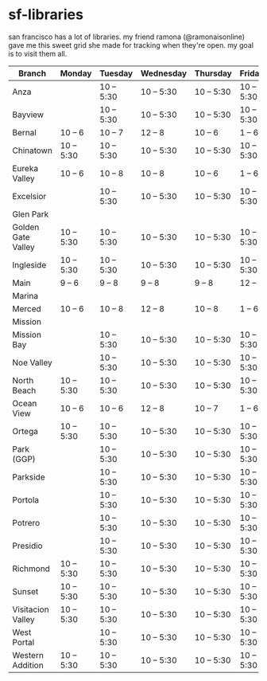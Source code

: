 # sf-libraries

san francisco has a lot of libraries. my friend ramona (@ramonaisonline) gave me this sweet grid she made for tracking when they're open.
my goal is to visit them all.

| Branch             | Monday    | Tuesday   | Wednesday | Thursday  | Friday    | Saturday  | Sunday | Visited? |
| ------------------ | --------- | --------- | --------- | --------- | --------- | --------- | ------ | -------- |
| Anza               |           | 10 – 5:30 | 10 – 5:30 | 10 – 5:30 | 10 – 5:30 | 10 – 5:30 |        |          |
| Bayview            |           | 10 – 5:30 | 10 – 5:30 | 10 – 5:30 | 10 – 5:30 | 10 – 5:30 |        |          |
| Bernal             | 10 – 6    | 10 – 7    | 12 – 8    | 10 – 6    | 1 – 6     | 10 – 6    | 1 – 5  |          |
| Chinatown          | 10 – 5:30 | 10 – 5:30 | 10 – 5:30 | 10 – 5:30 | 10 – 5:30 |           |        |          |
| Eureka Valley      | 10 – 6    | 10 – 8    | 10 – 8    | 10 – 6    | 1 – 6     | 10 – 6    | 1 – 5  | X        |
| Excelsior          |           | 10 – 5:30 | 10 – 5:30 | 10 – 5:30 | 10 – 5:30 | 10 – 5:30 |        |          |
| Glen Park          |           |           |           |           |           |           |        |          |
| Golden Gate Valley | 10 – 5:30 | 10 – 5:30 | 10 – 5:30 | 10 – 5:30 | 10 – 5:30 |           |        |          |
| Ingleside          | 10 – 5:30 | 10 – 5:30 | 10 – 5:30 | 10 – 5:30 | 10 – 5:30 |           |        |          |
| Main               | 9 – 6     | 9 – 8     | 9 – 8     | 9 – 8     | 12 – 6    | 10 – 6    | 12 – 6 |          |
| Marina             |           |           |           |           |           | 10 – 6    | 1 – 5  |          |
| Merced             | 10 – 6    | 10 – 8    | 12 – 8    | 10 – 8    | 1 – 6     | 10 – 6    | 1 – 5  |          |
| Mission            |           |           |           |           |           |           |        |          |
| Mission Bay        |           | 10 – 5:30 | 10 – 5:30 | 10 – 5:30 | 10 – 5:30 | 10 – 5:30 |        |          |
| Noe Valley         |           | 10 – 5:30 | 10 – 5:30 | 10 – 5:30 | 10 – 5:30 | 10 – 5:30 |        |          |
| North Beach        | 10 – 5:30 | 10 – 5:30 | 10 – 5:30 | 10 – 5:30 | 10 – 5:30 |           |        |          |
| Ocean View         | 10 – 6    | 10 – 6    | 12 – 8    | 10 – 7    | 1 – 6     | 10 – 6    | 1 – 5  |          |
| Ortega             | 10 – 5:30 | 10 – 5:30 | 10 – 5:30 | 10 – 5:30 | 10 – 5:30 |           |        |          |
| Park (GGP)         |           | 10 – 5:30 | 10 – 5:30 | 10 – 5:30 | 10 – 5:30 | 10 – 5:30 |        |          |
| Parkside           |           | 10 – 5:30 | 10 – 5:30 | 10 – 5:30 | 10 – 5:30 | 10 – 5:30 |        |          |
| Portola            |           | 10 – 5:30 | 10 – 5:30 | 10 – 5:30 | 10 – 5:30 | 10 – 5:30 |        |          |
| Potrero            |           | 10 – 5:30 | 10 – 5:30 | 10 – 5:30 | 10 – 5:30 | 10 – 5:30 |        |          |
| Presidio           |           | 10 – 5:30 | 10 – 5:30 | 10 – 5:30 | 10 – 5:30 | 10 – 5:30 |        |          |
| Richmond           | 10 – 5:30 | 10 – 5:30 | 10 – 5:30 | 10 – 5:30 | 10 – 5:30 |           |        |          |
| Sunset             | 10 – 5:30 | 10 – 5:30 | 10 – 5:30 | 10 – 5:30 | 10 – 5:30 |           |        |          |
| Visitacion Valley  | 10 – 5:30 | 10 – 5:30 | 10 – 5:30 | 10 – 5:30 | 10 – 5:30 |           |        |          |
| West Portal        |           | 10 – 5:30 | 10 – 5:30 | 10 – 5:30 | 10 – 5:30 | 10 – 5:30 |        |          |
| Western Addition   | 10 – 5:30 | 10 – 5:30 | 10 – 5:30 | 10 – 5:30 | 10 – 5:30 |           |        |          |
